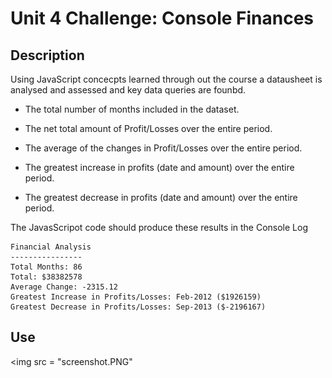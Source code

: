 # Unit 4 Challenge: Console Finances

## Description

Using JavaScript concecpts learned through out the course a datausheet is analysed and assessed and key data queries are founbd. 

* The total number of months included in the dataset.

* The net total amount of Profit/Losses over the entire period.

* The average of the changes in Profit/Losses over the entire period.

* The greatest increase in profits (date and amount) over the entire period.

* The greatest decrease in profits (date and amount) over the entire period. 


The JavasScripot code should produce these results in the Console Log

  ```text
  Financial Analysis 
  ----------------
  Total Months: 86
  Total: $38382578
  Average Change: -2315.12
  Greatest Increase in Profits/Losses: Feb-2012 ($1926159)
  Greatest Decrease in Profits/Losses: Sep-2013 ($-2196167)
  ```
## Use 

<img src =  "screenshot.PNG"









